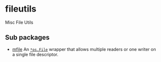 # fileutils

Misc File Utils

## Sub packages

* [mfile](./mfile) An [`*os.File`](https://golang.org/pkg/os/#File) wrapper that allows multiple readers or one writer on a single file descriptor.
